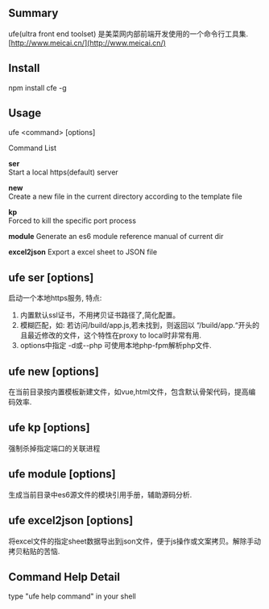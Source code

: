 ## Summary

ufe(ultra front end toolset) 是美菜网内部前端开发使用的一个命令行工具集.
[http://www.meicai.cn/](http://www.meicai.cn/)

## Install

npm install cfe -g

## Usage

ufe &lt;command&gt; [options]

Command List

**ser**		
Start a local https(default) server

**new**		
Create a new file in the current directory according to the template file

**kp**		
Forced to kill the specific port process

**module**
Generate an es6 module reference manual of current dir

**excel2json**
Export a excel sheet to JSON file


## ufe ser [options]

启动一个本地https服务, 特点:
1. 内置默认ssl证书，不用拷贝证书路径了,简化配置。
2. 模糊匹配，如: 若访问/build/app.js,若未找到，则返回以 “/build/app.“开头的且最近修改的文件，这个特性在proxy to local时非常有用.
3. options中指定 -d或--php 可使用本地php-fpm解析php文件.

## ufe new [options]

在当前目录按内置模板新建文件，如vue,html文件，包含默认骨架代码，提高编码效率.

## ufe kp [options]
强制杀掉指定端口的关联进程

## ufe module [options]
生成当前目录中es6源文件的模块引用手册，辅助源码分析.

## ufe excel2json [options]
将excel文件的指定sheet数据导出到json文件，便于js操作或文案拷贝。解除手动拷贝粘贴的苦恼.

## Command Help Detail

type "ufe help command" in your shell
